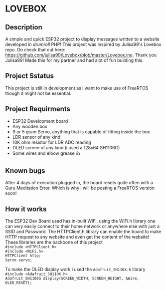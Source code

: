 # LOVEBOX
## Description
A simple and quick ESP32 project to display messages written to a website developed in *drumroll* PHP! This project was inspired by Julisa99's Lovebox repo.
Do check that out here: https://github.com/julisa99/Lovebox/blob/master/Lovebox.ino. Thank you Julisa99!
Made this for my partner and had alot of fun building this. 


## Project Sstatus
This project is still in development as i want to make use of FreeRTOS though it might not be essential.

## Project Requirments
* ESP32 Development board
* Any wooden box
* 9 or 5 gram Servo, anything that is capable of fitting inside the box
* LDR sensor of any kind
* 10K ohm resistor for LDR ADC reading
* OLED screen of any kind (i used a 128x64 SH1106G)
* Some wires and elbow grease 👍

## Known bugs
After 4 days of execution plugged in, the board resets quite often with a Guru Meditation Error. Which is why i will be posting a FreeRTOS version soon!

## How it works
The ESP32 Dev Board used has in-built WiFi, using the WiFi.h library one can very easily connect to their home network or anywhere else with just a SSID and Password. The HTTPClient.h library can enable the board to make HTTP request to any website and even get the content of the website! These libraries are the backbone of this project  
`#include <HTTPClient.h>`  
`#include <WiFi.h>`  
`HTTPClient http;`    
`Servo servo;`  

To make the OLED display work i used the `Adafruit_SH110X.h` library  
`#include <Adafruit_SH110X.h>`  
`Adafruit_SH1106G display(SCREEN_WIDTH, SCREEN_HEIGHT, &Wire, OLED_RESET);`


